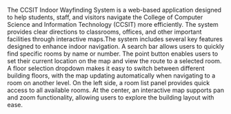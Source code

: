 The CCSIT Indoor Wayfinding System is a web-based application designed to help students, staff, and visitors navigate the College of Computer Science and Information Technology (CCSIT) more efficiently.
The system provides clear directions to classrooms, offices, and other important facilities through interactive maps.The system includes several key features designed to enhance indoor navigation. A search bar allows users to quickly find specific rooms by name or number. The point button enables users to set their current location on the map and view the route to a selected room. A floor selection dropdown makes it easy to switch between different building floors, with the map updating automatically when navigating to a room on another level. On the left side, a room list panel provides quick access to all available rooms. At the center, an interactive map supports pan and zoom functionality, allowing users to explore the building layout with ease.

